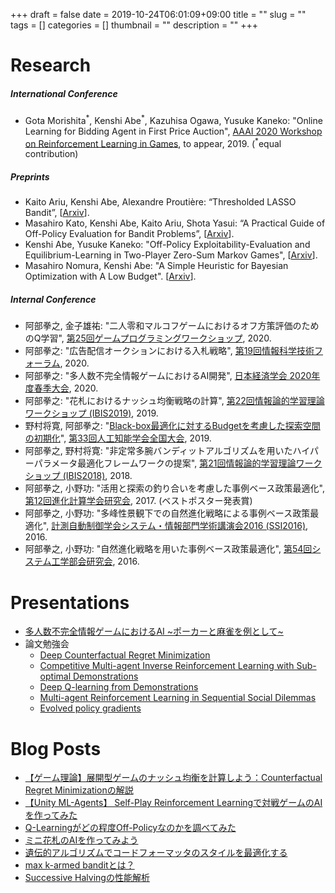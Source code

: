 +++ 
draft = false
date = 2019-10-24T06:01:09+09:00
title = ""
slug = "" 
tags = []
categories = []
thumbnail = "<no value>"
description = ""
+++

# Research
##### International Conference
* Gota Morishita<sup>\*</sup>, Kenshi Abe<sup>\*</sup>, Kazuhisa Ogawa, Yusuke Kaneko: "Online Learning for Bidding Agent in First Price Auction", [AAAI 2020 Workshop on Reinforcement Learning in Games](http://aaai-rlg.mlanctot.info/papers/AAAI20-RLG_paper_9.pdf), to appear, 2019. (<sup>\*</sup>equal contribution)

##### Preprints
* Kaito Ariu, Kenshi Abe, Alexandre Proutière: “Thresholded LASSO Bandit”, [[Arxiv](https://arxiv.org/abs/2010.11994)].
* Masahiro Kato, Kenshi Abe, Kaito Ariu, Shota Yasui: “A Practical Guide of Off-Policy Evaluation for Bandit Problems”, [[Arxiv](https://arxiv.org/abs/2010.12470)].
* Kenshi Abe, Yusuke Kaneko: "Off-Policy Exploitability-Evaluation and Equilibrium-Learning in Two-Player Zero-Sum Markov Games", [[Arxiv](https://arxiv.org/abs/2007.02141)].
* Masahiro Nomura, Kenshi Abe: "A Simple Heuristic for Bayesian Optimization with A Low Budget". [[Arxiv](https://arxiv.org/abs/1911.07790)].

##### Internal Conference
* 阿部拳之, 金子雄祐: "二人零和マルコフゲームにおけるオフ方策評価のためのQ学習", [第25回ゲームプログラミングワークショップ](https://www.logos.ic.i.u-tokyo.ac.jp/~tsuruoka/sig-gi/gpw/2020/index.html), 2020.
* 阿部拳之: "広告配信オークションにおける入札戦略", [第19回情報科学技術フォーラム](https://www.ipsj.or.jp/event/fit/fit2020/splist-AITECHTALK.html), 2020.
* 阿部拳之: "多人数不完全情報ゲームにおけるAI開発", [日本経済学会 2020年度春季大会](https://www.jeameetings.org/2020s/index.html), 2020.
* 阿部拳之: "花札におけるナッシュ均衡戦略の計算", [第22回情報論的学習理論ワークショップ (IBIS2019)](http://ibisml.org/ibis2019/), 2019.
* 野村将寛, 阿部拳之: "[Black-box最適化に対するBudgetを考慮した探索空間の初期化](https://www.jstage.jst.go.jp/article/pjsai/JSAI2019/0/JSAI2019_4Rin102/_article/-char/ja)", [第33回人工知能学会全国大会](https://www.ai-gakkai.or.jp/jsai2019/), 2019.
* 阿部拳之, 野村将寛: "非定常多腕バンディットアルゴリズムを用いたハイパーパラメータ最適化フレームワークの提案", [第21回情報論的学習理論ワークショップ (IBIS2018)](http://ibisml.org/ibis2018/), 2018.
* 阿部拳之, 小野功: "活用と探索の釣り合いを考慮した事例ベース政策最適化", [第12回進化計算学会研究会](http://www.jpnsec.org/symposium201701.html), 2017. (ベストポスター発表賞)
* 阿部拳之, 小野功: "多峰性景観下での自然進化戦略による事例ベース政策最適化", [計測自動制御学会システム・情報部門学術講演会2016 (SSI2016)](https://www.sice.or.jp/org/SSI2016/), 2016.
* 阿部拳之, 小野功: "自然進化戦略を用いた事例ベース政策最適化", [第54回システム工学部会研究会](https://www.sice.or.jp/system/system_ken54.html), 2016.

# Presentations
* [多人数不完全情報ゲームにおけるAI ~ポーカーと麻雀を例として~](https://www.slideshare.net/KenshiAbe/ai-165308197)
* 論文勉強会
    * [Deep Counterfactual Regret Minimization](https://www.slideshare.net/KenshiAbe/deep-counterfactual-regret-minimization)
    * [Competitive Multi-agent Inverse Reinforcement Learning with Sub-optimal Demonstrations](https://www.slideshare.net/KenshiAbe/competitive-multiagent-inverse-reinforcement-learning-with-suboptimal-demonstrations-153126367)
    * [Deep Q-learning from Demonstrations](https://www.slideshare.net/KenshiAbe/deep-qlearning-from-demonstrations)
    * [Multi-agent Reinforcement Learning in Sequential Social Dilemmas](https://www.slideshare.net/KenshiAbe/multiagent-reinforcement-learning-in-sequential-social-dilemmas-144749583)
    * [Evolved policy gradients](https://www.slideshare.net/KenshiAbe/evolved-policy-gradients)

# Blog Posts
* [【ゲーム理論】展開型ゲームのナッシュ均衡を計算しよう：Counterfactual Regret Minimizationの解説](https://qiita.com/bakanaouji/items/f70d7948931c96d94ef8)
* [【Unity ML-Agents】 Self-Play Reinforcement Learningで対戦ゲームのAIを作ってみた](https://qiita.com/bakanaouji/items/fefa93cc53cafbdd985d)
* [Q-Learningがどの程度Off-Policyなのかを調べてみた](https://qiita.com/bakanaouji/items/d20c8903a1327e660de5)
* [ミニ花札のAIを作ってみよう](https://cyberagent.ai/blog/research/2522/)
* [遺伝的アルゴリズムでコードフォーマッタのスタイルを最適化する](https://qiita.com/bakanaouji/items/aa076cef1e04f77f48ce)
* [max k-armed banditとは？](https://qiita.com/bakanaouji/items/75444b4d97ede83c7c48)
* [Successive Halvingの性能解析](https://cyberagent.ai/blog/research/1036)
